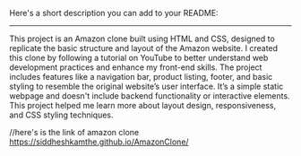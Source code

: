 Here's a short description you can add to your README:

---

This project is an Amazon clone built using HTML and CSS, designed to replicate the basic structure and layout of the Amazon website. I created this clone by following a tutorial on YouTube to better understand web development practices and enhance my front-end skills. The project includes features like a navigation bar, product listing, footer, and basic styling to resemble the original website’s user interface. It’s a simple static webpage and doesn't include backend functionality or interactive elements. This project helped me learn more about layout design, responsiveness, and CSS styling techniques.


//here's is the link of amazon clone
 https://siddheshkamthe.github.io/AmazonClone/
